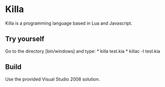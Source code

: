 Killa
=====

Killa is a programming language based in Lua and Javascript.


Try yourself
------------

Go to the directory [bin/windows] and type: 
    * killa test.kia
    * killac -l test.kia


Build
-----
Use the provided Visual Studio 2008 solution.

